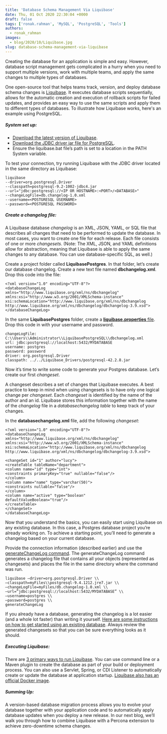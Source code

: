 ```yaml
---
title: 'Database Schema Management Via Liquibase'
date: Thu, 01 Oct 2020 22:30:04 +0000
draft: false
tags: ['ronak.rahman', 'MySQL', 'PostgreSQL', 'Tools']
authors:
  - ronak_rahman
images:
  - blog/2020/10/Liquibase.jpg
slug: database-schema-management-via-liquibase
---
```


Creating the database for an application is simple and easy. However, database script management gets complicated in a hurry when you need to support multiple versions, work with multiple teams, and apply the same changes to multiple types of databases.  

One open-source tool that helps teams track, version, and deploy database schema changes is [Liquibase](https://www.liquibase.org). It executes database scripts sequentially, allows for the automatic creation and execution of rollback scripts for failed updates, and provides an easy way to use the same scripts and apply them to different types of databases. To illustrate how Liquibase works, here's an example using PostgreSQL.   

##### System set up:

*   [Download the latest version of Liquibase](https://www.liquibase.org/download). 
*   [Download the JDBC driver jar file for PostgreSQL](https://jdbc.postgresql.org/download.html).
*   Ensure the liquibase.bat file’s path is set to a location in the PATH System variable.

To test your connection, try running Liquibase with the JDBC driver located in the same directory as Liquibase:
```
liquibase
--driver=org.postgresql.Driver
--classpath=postgresql-9.2-1002-jdbc4.jar
--url="jdbc:postgresql://<IP OR HOSTNAME>:<PORT>/<DATABASE>" 
--changeLogFile=db.changelog-1.0.xml
--username=<POSTGRESQL USERNAME>
--password=<POSTGRESQL PASSWORD>
```

##### **Create a changelog file:**

A Liquibase database _changelog_ is an XML, JSON, YAML, or SQL file that describes all changes that need to be performed to update the database. In most cases, you want to create one file for each release. Each file consists of one or more _changesets_. (Note: The XML, JSON, and YAML definitions allow for abstraction, meaning that Liquibase is able to apply the same changes to any database. You can use database-specific SQL, as well.) 

Create a project folder called **LiquibasePostgres**. In that folder, let’s create our database changelog. Create a new text file named **dbchangelog.xml**. Drop this code into the file:
```
<?xml version="1.0" encoding="UTF-8"?> 
<databaseChangeLog 
xmlns="http://www.liquibase.org/xml/ns/dbchangelog" 
xmlns:xsi="http://www.w3.org/2001/XMLSchema-instance" 
xsi:schemaLocation="http://www.liquibase.org/xml/ns/dbchangelog
http://www.liquibase.org/xml/ns/dbchangelog/dbchangelog-3.9.xsd"> 
</databaseChangeLog>
```
In the same **LiquibasePostgres** folder, create a [**liquibase.properties** file](https://docs.liquibase.com/workflows/liquibase-community/creating-config-properties.html). Drop this code in with your username and password.
```
changeLogFile: C:\\Users\\Administrator\\LiquibasePostgreSQL\\dbchangelog.xml 
url: jdbc:postgresql://localhost:5432/MYDATABASE 
username: postgres 
password: password 
driver: org.postgresql.Driver 
classpath: ../../Liquibase_Drivers/postgresql-42.2.8.jar
```
Now it’s time to write some code to generate your Postgres database. Let’s create our first _changeset_.  

A changeset describes a set of changes that Liquibase executes. A best practice to keep in mind when using changesets is to have only one logical change per _changeset_. Each _changeset_ is identified by the name of the author and an id. Liquibase stores this information together with the name of the _changelog_ file in a _databasechangelog table_ to keep track of your changes. 

In the **databasechangelog.xml** file, add the following _changeset_:
```
<?xml version="1.0" encoding="UTF-8"?> 
<databaseChangeLog 
xmlns="http://www.liquibase.org/xml/ns/dbchangelog" 
xmlns:xsi="http://www.w3.org/2001/XMLSchema-instance" 
xsi:schemaLocation="http://www.liquibase.org/xml/ns/dbchangelog
http://www.liquibase.org/xml/ns/dbchangelog/dbchangelog-3.9.xsd">

<changeSet id="1" author="lucy"> 
<createTable tableName="department"> 
<column name="id" type="int"> 
<constraints primaryKey="true" nullable="false"/> 
</column> 
<column name="name" type="varchar(50)"> 
<constraints nullable="false"/> 
</column> 
<column name="active" type="boolean" 
defaultValueBoolean="true"/> 
</createTable> 
</changeSet> 
</databaseChangeLog>
```
Now that you understand the basics, you can easily start using Liquibase on any existing database. In this case, a Postgres database project you’re already working on. To achieve a starting point, you’ll need to generate a changelog based on your current database. 

Provide the connection information (described earlier) and use the [generateChangeLog command](https://docs.liquibase.com/commands/community/generatechangelog.html). The generateChangeLog command generates a changelog file that contains all your objects (represented as changesets) and places the file in the same directory where the command was run.
```
liquibase –driver=org.postgresql.Driver \\
–classpath=myFiles\\postgresql-9.4.1212.jre7.jar \\
–changeLogFile=myFiles/db.changelog-1.0.xml \\
–url=”jdbc:postgresql://localhost:5432/MYDATABASE” \\
–username=postgres \\
–password=postgres \\
generateChangeLog
```
If you already have a database, generating the changelog is a lot easier (and a whole lot faster) than writing it yourself. [Here are some instructions on how to get started using an existing database](https://docs.liquibase.com/workflows/liquibase-community/existing-project.html). Always review the generated changesets so that you can be sure everything looks as it should. 

##### Executing Liquibase:

There are [3 primary ways to run Liquibase](https://www.liquibase.org/blog/3-ways-to-run-liquibase). You can use command line or a Maven plugin to create the database as part of your build or deployment process. You can also use a Servlet, Spring, or CDI Listener to automatically create or update the database at application startup. [Liquibase also has an official Docker image](https://hub.docker.com/r/liquibase/liquibase). 

##### Summing Up:

A version-based database migration process allows you to evolve your database together with your application code and to automatically apply database updates when you deploy a new release. In our next blog, we’ll walk you through how to combine Liquibase with a Percona extension to achieve zero-downtime schema changes.